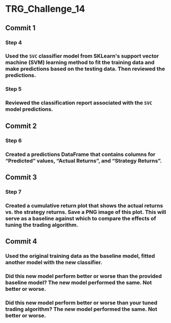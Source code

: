 # TRG_Challenge_14

## Commit 1
### Step 4
### Used the `SVC` classifier model from SKLearn's support vector machine (SVM) learning method to fit the training data and make predictions based on the testing data. Then reviewed the predictions.

### Step 5 
### Reviewed the classification report associated with the `SVC` model predictions. 

## Commit 2
### Step 6
### Created a predictions DataFrame that contains columns for “Predicted” values, “Actual Returns”, and “Strategy Returns”.

## Commit 3
### Step 7 
### Created a cumulative return plot that shows the actual returns vs. the strategy returns. Save a PNG image of this plot. This will serve as a baseline against which to compare the effects of tuning the trading algorithm.

## Commit 4
###  Used the original training data as the baseline model, fitted another model with the new classifier.


### Did this new model perform better or worse than the provided baseline model? The new model performed the same. Not better or worse. 

### Did this new model perform better or worse than your tuned trading algorithm? The new model performed the same. Not better or worse.

